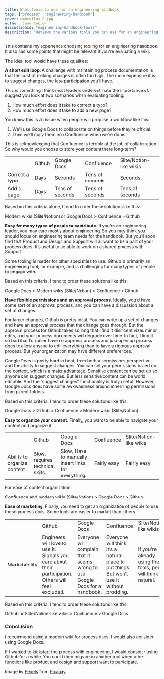 ```yaml
---
title: What tools to use for an engineering handbook
tags: ["process", "engineering-handbook"]
cover: umbrellas-2.jpg
author: Jade Rubick
discussionId: "engineering-handbook-tools"
description: "Reviews the various tools you can use for an engineering handbook and process documentation in general."
---
```


This contains my experience choosing tooling for an engineering handbook. It also has some points that might be relevant if you're evaluating a wiki.

<re-img src="umbrellas-2.jpg"></re-img>

The ideal tool would have these qualities:

**A short edit loop**. A challenge with maintaining process documentation is that the cost of making changes is often too high. The more expensive it is to suggest changes, the less participation you’ll have. 

This is something I think most leaders underestimate the importance of. I suggest you look at two scenarios when evaluating tooling:

1. How much effort does it take to correct a typo?
2. How much effort does it take to add a new page?

You know this is an issue when people will propose a workflow like this:

1. We’ll use Google Docs to collaborate on things before they’re official.
2. Then we’ll copy them into Confluence when we’re done.

This is acknowledging that Confluence is terrible at the job of collaboration. So why would you choose to store your content there long-term?

<table cellspacing="0">
  <tr>
   <td>
   </td>
   <td>Github
   </td>
   <td>Google Docs
   </td>
   <td>Confluence
   </td>
   <td>Slite/Notion-like wikis
   </td>
  </tr>
  <tr>
   <td>Correct a typo
   </td>
   <td>Days
   </td>
   <td>Seconds
   </td>
   <td>Tens of seconds
   </td>
   <td>Seconds
   </td>
  </tr>
  <tr>
   <td>Add a page
   </td>
   <td>Days
   </td>
   <td>Tens of seconds
   </td>
   <td>Tens of seconds
   </td>
   <td>Tens of seconds
   </td>
  </tr>
</table>

Based on this criteria alone, I tend to order these solutions like this: 

Modern wikis (Slite/Notion) or Google Docs > Confluence > Github

**Easy for many types of people to contribute**. If you’re an engineering leader, you may care mostly about engineering. So you may think you should focus on engineering team needs for the handbook. But you’ll soon find that Product and Design and Support will all want to be a part of your process docs. It’s useful to be able to work on a shared process with Support.

Some tooling is harder for other specialties to use. Github is primarily an engineering tool, for example, and is challenging for many types of people to engage with. 

Based on this criteria, I tend to order these solutions like this:

Google Docs > Modern wikis (Slite/Notion) > Confluence > Github

**Have flexible permissions and an approval process**. Ideally, you’d have some sort of an approval process, and you can have a discussion about a set of changes.

For larger changes, Github is pretty ideal. You can write up a set of changes and have an approval process that the change goes through. But the approval process for Github takes so long that I find it disincentivizes minor edits, and your process documents will degrade over time. In fact, I find it so bad that I’d rather have no approval process and just open up process docs to allow anyone to edit everything than to have a rigorous approval process. But your organization may have different preferences.

Google Docs is pretty hard to beat, from both a permissions perspective, and the ability to suggest changes. You can set your permissions based on the context, which is a major advantage. Sensitive content can be set up so anyone can suggest changes. But less sensitive content can be world editable. And the “suggest changes” functionality is truly useful. However, Google Docs does have some awkwardness around inheriting permissions from parent folders.

Based on this criteria, I tend to order these solutions like this:

Google Docs > Github > Confluence > Modern wikis (Slite/Notion)

**Easy to organize your content**. Finally, you want to be able to navigate your content and organize it. 

<table cellspacing="0">
  <tr>
   <td>
   </td>
   <td>Github
   </td>
   <td>Google Docs
   </td>
   <td>Confluence
   </td>
   <td>Slite/Notion-like wikis
   </td>
  </tr>
  <tr>
   <td>Ability to organize content
   </td>
   <td>Slow, requires technical skills.
   </td>
   <td>Slow. Have to manually insert links for everything.
   </td>
   <td>Fairly easy
   </td>
   <td>Fairly easy
   </td>
  </tr>
</table>


For ease of content organization:

Confluence and modern wikis (Slite/Notion) > Google Docs > Github

**Ease of marketing**. Finally, you need to get an organization of people to use these process docs. Some tools are easier to market than others.

<table cellspacing="0">
  <tr>
   <td>
   </td>
   <td>Github
   </td>
   <td>Google Docs
   </td>
   <td>Confluence
   </td>
   <td>Slite/Notion-like wikis
   </td>
  </tr>
  <tr>
   <td>Marketability
   </td>
   <td>Engineers will love to use it. Signals you care about their participation. Others will feel excluded.
   </td>
   <td>Everyone will complain that it seems wrong to use Google Docs for a handbook.
   </td>
   <td>Everyone will think it’s a natural place to put things. But won’t use it without prodding.
   </td>
   <td>If you’re already using the tools, people will think it’s natural. 
   </td>
  </tr>
</table>

Based on this criteria, I tend to order these solutions like this:

Github or Slite/Notion-like wikis > Confluence > Google Docs


### Conclusion

I recommend using a modern wiki for process docs. I would also consider using Google Docs. 

If I wanted to kickstart the process with engineering, I would consider using Github for a while. You could then migrate to another tool when other functions like product and design and support want to participate.


Image by <a href="https://pixabay.com/users/pexels-2286921/?utm_source=link-attribution&amp;utm_medium=referral&amp;utm_campaign=image&amp;utm_content=1834286">Pexels</a> from <a href="https://pixabay.com//?utm_source=link-attribution&amp;utm_medium=referral&amp;utm_campaign=image&amp;utm_content=1834286">Pixabay</a>